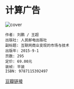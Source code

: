 # 计算广告
![cover](https://img3.doubanio.com/lpic/s28280564.jpg)

    作者: 刘鹏 / 王超 
    出版社: 人民邮电出版社
    副标题: 互联网商业变现的市场与技术
    出版年: 2015-9-1
    页数: 295
    定价: 69.00元
    装帧: 平装
    ISBN: 9787115392497

[豆瓣链接](https://book.douban.com/subject/26596778/)
